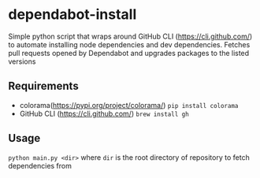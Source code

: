 # dependabot-install
Simple python script that wraps around GitHub CLI (https://cli.github.com/) to automate installing node dependencies and dev dependencies. Fetches pull requests opened by Dependabot and upgrades packages to the listed versions

## Requirements
- colorama(https://pypi.org/project/colorama/) `pip install colorama`
- GitHub CLI (https://cli.github.com/) `brew install gh`

## Usage
`python main.py <dir>` where `dir` is the root directory of repository to fetch dependencies from

